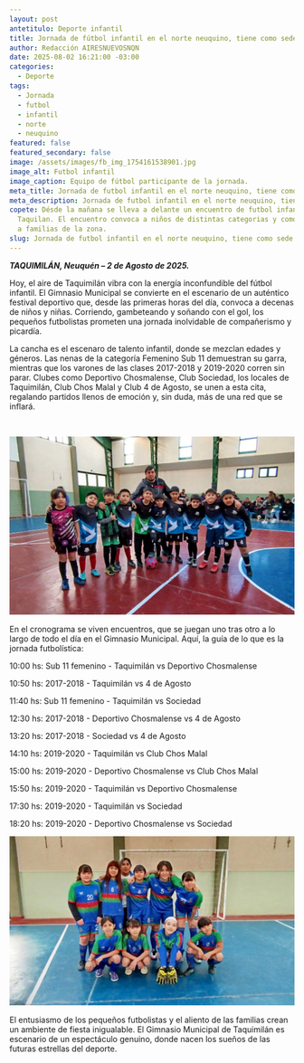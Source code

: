 ```yaml
---
layout: post
antetitulo: Deporte infantil
title: Jornada de fútbol infantil en el norte neuquino, tiene como sede a Taquimilan.
author: Redacción AIRESNUEVOSNQN
date: 2025-08-02 16:21:00 -03:00
categories:
  - Deporte
tags:
  - Jornada
  - futbol
  - infantil
  - norte
  - neuquino
featured: false
featured_secondary: false
image: /assets/images/fb_img_1754161538901.jpg
image_alt: Futbol infantil
image_caption: Equipo de fútbol participante de la jornada.
meta_title: Jornada de futbol infantil en el norte neuquino, tiene como sede a Taquimilan.
meta_description: Jornada de futbol infantil en el norte neuquino, tiene como sede a Taquimilan.
copete: Désde la mañana se lleva a delante un encuentro de futbol infantil en
  Taquilan. El encuentro convoca a niños de distintas categorias y como público
  a familias de la zona.
slug: Jornada de futbol infantil en el norte neuquino, tiene como sede a Taquimilan.
---
```

***TAQUIMILÁN, Neuquén – 2 de Agosto de 2025.***

​Hoy, el aire de Taquimilán vibra con la energía inconfundible del fútbol infantil. El Gimnasio Municipal se convierte en el escenario de un auténtico festival deportivo que, desde las primeras horas del día, convoca a decenas de niños y niñas. Corriendo, gambeteando y soñando con el gol, los pequeños futbolistas prometen una jornada inolvidable de compañerismo y picardía.

​La cancha es el escenaro de talento infantil, donde se mezclan edades y géneros. Las nenas de la categoría Femenino Sub 11 demuestran su garra, mientras que los varones de las clases 2017-2018 y 2019-2020 corren sin parar. Clubes como Deportivo Chosmalense, Club Sociedad, los locales de Taquimilán, Club Chos Malal y Club 4 de Agosto, se unen a esta cita, regalando partidos llenos de emoción y, sin duda, más de una red que se inflará.

![]()

![](/assets/images/fb_img_1754161529015.jpg)

​En el cronograma se viven encuentros, que se juegan uno tras otro a lo largo de todo el día en el Gimnasio Municipal. Aquí, la guía de lo que es la jornada futbolística:

​10:00 hs: Sub 11 femenino - Taquimilán vs Deportivo Chosmalense

​10:50 hs: 2017-2018 - Taquimilán vs 4 de Agosto

​11:40 hs: Sub 11 femenino - Taquimilán vs Sociedad

​12:30 hs: 2017-2018 - Deportivo Chosmalense vs 4 de Agosto

​13:20 hs: 2017-2018 - Sociedad vs 4 de Agosto

​14:10 hs: 2019-2020 - Taquimilán vs Club Chos Malal

​15:00 hs: 2019-2020 - Deportivo Chosmalense vs Club Chos Malal

​15:50 hs: 2019-2020 - Taquimilán vs Deportivo Chosmalense

​17:30 hs: 2019-2020 - Taquimilán vs Sociedad

​18:20 hs: 2019-2020 - Deportivo Chosmalense vs Sociedad

![](/assets/images/fb_img_1754161522158.jpg)



​El entusiasmo de los pequeños futbolistas y el aliento de las familias crean un ambiente de fiesta inigualable. El Gimnasio Municipal de Taquimilán es escenario de un espectáculo genuino, donde nacen los sueños de las futuras estrellas del deporte.
